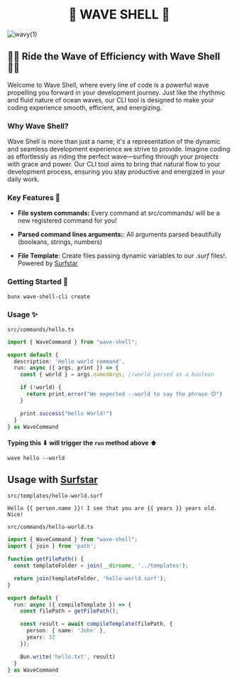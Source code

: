 <div align="center">

  # 🌊 WAVE SHELL 🌊
</div>

![wavy(1)](https://github.com/ChristoferMendes/wave-shell/assets/107426464/2cb37816-36da-438c-95dd-419e2ecdba49)


## 🏄‍♂️ Ride the Wave of Efficiency with Wave Shell 🏄‍♀️

Welcome to Wave Shell, where every line of code is a powerful wave propelling you forward in your development journey. Just like the rhythmic and fluid nature of ocean waves, our CLI tool is designed to make your coding experience smooth, efficient, and energizing.

### Why Wave Shell?

Wave Shell is more than just a name; it's a representation of the dynamic and seamless development experience we strive to provide. Imagine coding as effortlessly as riding the perfect wave—surfing through your projects with grace and power. Our CLI tool aims to bring that natural flow to your development process, ensuring you stay productive and energized in your daily work.

### Key Features 🚀

- **File system commands:** Every command at src/commands/ will be a new registered command for you!

- **Parsed command lines arguments:**: All arguments parsed beautifully (booleans, strings, numbers)

- **File Template**: Create files passing dynamic variables to our *.surf* files!. Powered by [Surfstar](https://github.com/ChristoferMendes/surfstar)

### Getting Started 🌊

```bash
bunx wave-shell-cli create
```

### Usage ✨
`src/commands/hello.ts`
```ts
import { WaveCommand } from "wave-shell";

export default {
  description: 'Hello world command',
  run: async ({ args, print }) => {
    const { world } = args.namedArgs; //world parsed as a boolean

    if (!world) {
      return print.error("We expected --world to say the phrase 😓")
    }

    print.success("Hello World!")
  }
} as WaveCommand

```

#### Typing this ⬇ will trigger the `run` method above ⬆ 
```shell
wave hello --world
```

## Usage with [Surfstar](https://github.com/ChristoferMendes/surfstar)

`src/templates/hello-world.surf`
```surf
Hello {{ person.name }}! I see that you are {{ years }} years old. Nice!
```

`src/commands/hello-world.ts`
```ts
import { WaveCommand } from "wave-shell";
import { join } from 'path';

function getFilePath() {
  const templateFolder = join(__dirname, '../templates');

  return join(templateFolder, 'hello-world.surf');
}

export default {
  run: async ({ compileTemplate }) => {
    const filePath = getFilePath();

    const result = await compileTemplate(filePath, {
      person: { name: 'John' },
      years: 32
    });

    Bun.write('hello.txt', result)
  }
} as WaveCommand
```

